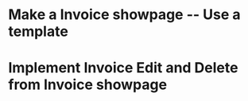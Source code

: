 # Make a Invoice showpage -- Use a template
# Implement Invoice Edit and Delete from Invoice showpage
